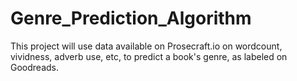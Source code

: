 # Genre_Prediction_Algorithm
This project will use data available on Prosecraft.io on wordcount, vividness, adverb use, etc, to predict a book's genre, as labeled on Goodreads. 
